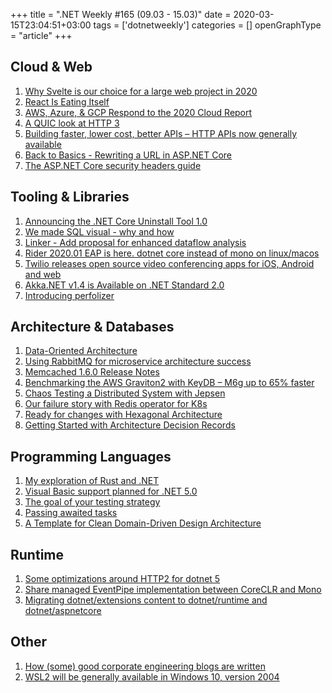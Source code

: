 +++
title = ".NET Weekly #165 (09.03 - 15.03)"
date = 2020-03-15T23:04:51+03:00
tags = ['dotnetweekly']
categories = []
openGraphType = "article"
+++

## Cloud & Web

1. [Why Svelte is our choice for a large web project in 2020](https://github.com/feltcoop/why-svelte)
1. [React Is Eating Itself](https://dev.to/bytebodger/react-is-eating-itself-fga)
1. [AWS, Azure, & GCP Respond to the 2020 Cloud Report](https://www.cockroachlabs.com/blog/aws-azure-gcp-respond-to-the-2020-cloud-report/)
1. [A QUIC look at HTTP 3](https://lwn.net/SubscriberLink/814522/ab3bfaa8f75c60ce/)
1. [Building faster, lower cost, better APIs – HTTP APIs now generally available](https://aws.amazon.com/blogs/compute/building-better-apis-http-apis-now-generally-available/)
1. [Back to Basics - Rewriting a URL in ASP.NET Core](https://weblog.west-wind.com/posts/2020/Mar/13/Back-to-Basics-Rewriting-a-URL-in-ASPNET-Core)
1. [The ASP.NET Core security headers guide](https://blog.elmah.io/the-asp-net-core-security-headers-guide/)

<!--more-->

## Tooling & Libraries

1. [Announcing the .NET Core Uninstall Tool 1.0](https://devblogs.microsoft.com/dotnet/announcing-the-net-core-uninstall-tool-1-0/)
1. [We made SQL visual - why and how](https://chartio.com/blog/why-we-made-sql-visual-and-how-we-finally-did-it/)
1. [Linker - Add proposal for enhanced dataflow analysis](https://github.com/mono/linker/pull/988)
1. [Rider 2020.01 EAP is here. dotnet core instead of mono on linux/macos](https://www.jetbrains.com/rider/nextversion/)
1. [Twilio releases open source video conferencing apps for iOS, Android and web](https://www.twilio.com/blog/open-source-video-apps-reactjs-ios-android)
1. [Akka.NET v1.4 is Available on .NET Standard 2.0](https://petabridge.com/blog/akkdotnet-v14-netstandard/)
1. [Introducing perfolizer](https://aakinshin.net/posts/introducing-perfolizer/)

## Architecture & Databases

1. [Data-Oriented Architecture](https://blog.eyas.sh/2020/03/data-oriented-architecture/)
1. [Using RabbitMQ for microservice architecture success](https://www.erlang-solutions.com/blog/using-rabbitmq-for-microservice-architecture-success-guest-blog-by-api-fortress-api.html)
1. [Memcached 1.6.0 Release Notes](https://github.com/memcached/memcached/wiki/ReleaseNotes160)
1. [Benchmarking the AWS Graviton2 with KeyDB – M6g up to 65% faster](https://docs.keydb.dev/blog/2020/03/02/blog-post/)
1. [Chaos Testing a Distributed System with Jepsen](https://medium.com/appian-engineering/chaos-testing-a-distributed-system-with-jepsen-part-iii-923721504130)
1. [Our failure story with Redis operator for K8s](https://medium.com/flant-com/redis-kubernetes-operator-and-data-analysis-tools-afce55b02123)
1. [Ready for changes with Hexagonal Architecture](https://netflixtechblog.com/ready-for-changes-with-hexagonal-architecture-b315ec967749)
1. [Getting Started with Architecture Decision Records](https://ardalis.com/getting-started-with-architecture-decision-records)

## Programming Languages

1. [My exploration of Rust and .NET](https://ericsink.com/entries/dotnet_rust.html)
1. [Visual Basic support planned for .NET 5.0](https://devblogs.microsoft.com/vbteam/visual-basic-support-planned-for-net-5-0/)
1. [The goal of your testing strategy](https://ayende.com/blog/190241-C/the-goal-of-your-testing-strategy)
1. [Passing awaited tasks](https://ericlippert.com/2020/03/10/passing-awaited-tasks/)
1. [A Template for Clean Domain-Driven Design Architecture](https://blog.jacobsdata.com/2020/03/02/a-clean-domain-driven-design-architectural-template)

## Runtime

1. [Some optimizations around HTTP2 for dotnet 5](https://github.com/dotnet/aspnetcore/pull/19695)
1. [Share managed EventPipe implementation between CoreCLR and Mono](https://github.com/dotnet/runtime/pull/33425)
1. [Migrating dotnet/extensions content to dotnet/runtime and dotnet/aspnetcore](https://github.com/aspnet/Announcements/issues/411)

## Other

1. [How (some) good corporate engineering blogs are written](https://danluu.com/corp-eng-blogs/)
1. [WSL2 will be generally available in Windows 10, version 2004](https://devblogs.microsoft.com/commandline/wsl2-will-be-generally-available-in-windows-10-version-2004/)
